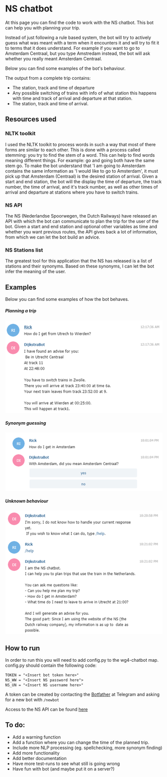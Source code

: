 # NS chatbot
At this page you can find the code to work with the NS chatbot.
This bot can help you with planning your trip. 

Instead of just following a rule based system, the bot will try to actively 
guess what was meant with a term when it encounters it and will try to fit it
to terms that it does understand. For example if you want to go to Amsterdam
Centraal, but you type Amstredam instead, the bot will ask whether you really
meant Amsterdam Centraal.

Below you can find some examples of the bot's behaviour.

The output from a complete trip contains:
- The station, track and time of departure
- Any possible switching of trains with info of what station this happens with
time and track of arrival and departure at that station.
- The station, track and time of arrival.
 

## Resources used
### NLTK toolkit
I used the NLTK toolkit to process words in such a way that most of there forms
are similar to each other. This is done with a process called stemming: you
try to find the stem of a word. This can help to find words meaning different 
things. For example: go and going both have the same stem go. To make the bot
understand that 'I am going to Amsterdam contains the same information as 'I 
would like to go to Amsterdam', it must pick up that Amsterdam (Centraal) is
the desired station of arrival.
Given a start and end station, the bot will the display the time of departure, 
the track number, the time of arrival, and it's track number, as well as other
times of arrival and departure at stations where you have to switch trains.
 
### NS API
The NS (Nederlandse Spoorwegen, the Dutch Railways) have released an API with 
which the bot can communicate to plan the trip for the user of the bot. Given
a start and end station and optional other variables as time and whether you
want previous routes, the API gives back a lot of information, from which we 
can let the bot build an advice.

### NS Stations list
The greatest tool for this application that the NS has released is a list of 
stations and their synonyms. Based on these synonyms, I can let the bot infer
the meaning of the user.

## Examples
Below you can find some examples of how the bot behaves.

##### Planning a trip
![Short example of planning](./wg4-chatbot/resources/Direct_advise.PNG)

##### Synonym guessing
![example of synonym guessing](./wg4-chatbot/resources/example_synonyms.png)

##### Unknown behaviour
![example unknown behaviour](./wg4-chatbot/resources/unknown.PNG)

## How to run 
In order to run this you will need to add config.py to the wg4-chatbot map.
config.py should contain the following code:

```
TOKEN = "<Insert bot token here>"
NS_WW = "<Insert NS password here">
NS_UN = "<Insert NS username here>"
```

A token can be created by contacting the [Botfather](http:t.me/botfather) at 
Telegram and asking for a new bot with `/newbot`

Access to the NS API can be found
 [here](https://www.ns.nl/ews-aanvraagformulier/?0)

## To do:
- Add a warning function
- Add a function where you can change the time of the planned trip.
- Include more NLP processing (eg. spellchecking, more synonym finding)
- Add more functionality
- Add better documentation
- Have more test-runs to see what still is going wrong
- Have fun with bot (and maybe put it on a server?)

